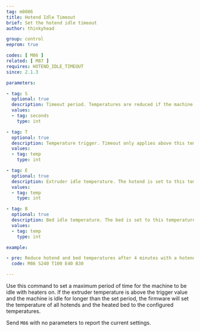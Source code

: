 ```yaml
---
tag: m0086
title: Hotend Idle Timeout
brief: Set the hotend idle timeout
author: thinkyhead

group: control
eeprom: true

codes: [ M86 ]
related: [ M87 ]
requires: HOTEND_IDLE_TIMEOUT
since: 2.1.3

parameters:

- tag: S
  optional: true
  description: Timeout period. Temperatures are reduced if the machine is idle for this period.
  values:
  - tag: seconds
    type: int

- tag: T
  optional: true
  description: Temperature trigger. Timeout only applies above this temperature.
  values:
  - tag: temp
    type: int

- tag: E
  optional: true
  description: Extruder idle temperature. The hotend is set to this temperature on timeout.
  values:
  - tag: temp
    type: int

- tag: B
  optional: true
  description: Bed idle temperature. The bed is set to this temperature on timeout. (Requires a heated bed.)
  values:
  - tag: temp
    type: int

example:

- pre: Reduce hotend and bed temperatures after 4 minutes with a hotend over 100
  code: M86 S240 T100 E40 B30

---
```


Use this command to set a maximum period of time for the machine to be idle with heaters on. If the extruder temperature is above the trigger value and the machine is idle for longer than the set period, the firmware will set the temperature of all hotends and the heated bed to the configured temperatures.

Send `M86` with no parameters to report the current settings.

